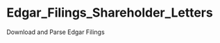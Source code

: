 Edgar_Filings_Shareholder_Letters
=================================

Download and Parse Edgar Filings
